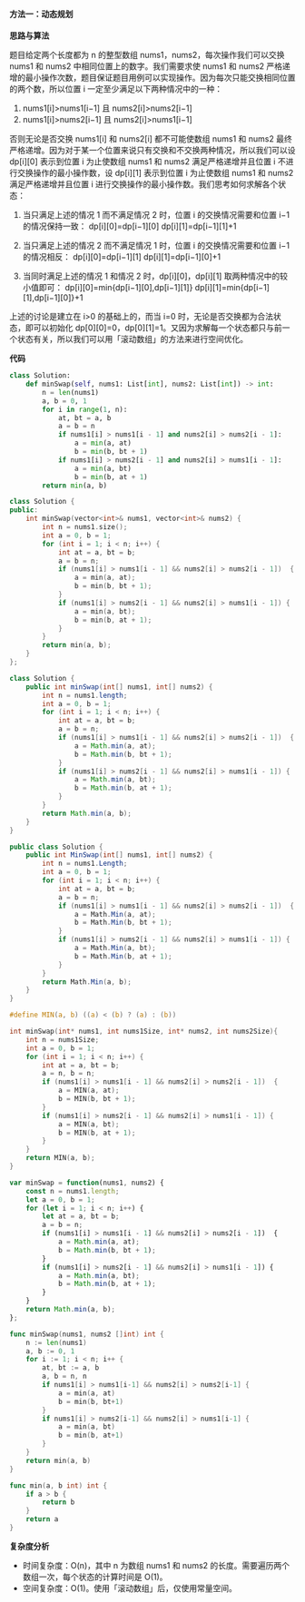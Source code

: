 ﻿#### [](https://leetcode.cn/problems/minimum-swaps-to-make-sequences-increasing/solution/shi-xu-lie-di-zeng-de-zui-xiao-jiao-huan-ux2y//#方法一：动态规划)方法一：动态规划

**思路与算法**

题目给定两个长度都为 n 的整型数组 nums1，nums2，每次操作我们可以交换 nums1 和 nums2 中相同位置上的数字。我们需要求使 nums1 和 nums2 严格递增的最小操作次数，题目保证题目用例可以实现操作。因为每次只能交换相同位置的两个数，所以位置 i 一定至少满足以下两种情况中的一种：

1.  nums1[i]>nums1[i−1] 且 nums2[i]>nums2[i−1]
2.  nums1[i]>nums2[i−1] 且 nums2[i]>nums1[i−1]

否则无论是否交换 nums1[i] 和 nums2[i] 都不可能使数组 nums1 和 nums2 最终严格递增。因为对于某一个位置来说只有交换和不交换两种情况，所以我们可以设 dp[i][0] 表示到位置 i 为止使数组 nums1 和 nums2 满足严格递增并且位置 i 不进行交换操作的最小操作数，设 dp[i][1] 表示到位置 i 为止使数组 nums1 和 nums2 满足严格递增并且位置 i 进行交换操作的最小操作数。我们思考如何求解各个状态：

1.  当只满足上述的情况 1 而不满足情况 2 时，位置 i 的交换情况需要和位置 i−1 的情况保持一致：
dp[i][0]=dp[i−1][0]
dp[i][1]=dp[i−1][1]+1

2.  当只满足上述的情况 2 而不满足情况 1 时，位置 i 的交换情况需要和位置 i−1 的情况相反：
dp[i][0]=dp[i−1][1]
dp[i][1]=dp[i−1][0]+1

3.  当同时满足上述的情况 1 和情况 2 时，dp[i][0]，dp[i][1] 取两种情况中的较小值即可：
dp[i][0]=min⁡{dp[i−1][0],dp[i−1][1]}
dp[i][1]=min⁡{dp[i−1][1],dp[i−1][0]}+1

上述的讨论是建立在 i>0 的基础上的，而当 i=0 时，无论是否交换都为合法状态，即可以初始化 dp[0][0]=0，dp[0][1]=1。又因为求解每一个状态都只与前一个状态有关，所以我们可以用「滚动数组」的方法来进行空间优化。

**代码**

```Python
class Solution:
    def minSwap(self, nums1: List[int], nums2: List[int]) -> int:
        n = len(nums1)
        a, b = 0, 1
        for i in range(1, n):
            at, bt = a, b
            a = b = n
            if nums1[i] > nums1[i - 1] and nums2[i] > nums2[i - 1]:
                a = min(a, at)
                b = min(b, bt + 1)
            if nums1[i] > nums2[i - 1] and nums2[i] > nums1[i - 1]:
                a = min(a, bt)
                b = min(b, at + 1)
        return min(a, b)

```

```C++
class Solution {
public:
    int minSwap(vector<int>& nums1, vector<int>& nums2) {
        int n = nums1.size();
        int a = 0, b = 1;
        for (int i = 1; i < n; i++) {
            int at = a, bt = b;
            a = b = n;
            if (nums1[i] > nums1[i - 1] && nums2[i] > nums2[i - 1])  {
                a = min(a, at);
                b = min(b, bt + 1);
            }
            if (nums1[i] > nums2[i - 1] && nums2[i] > nums1[i - 1]) {
                a = min(a, bt);
                b = min(b, at + 1);
            }
        }
        return min(a, b);
    }
};

```

```Java
class Solution {
    public int minSwap(int[] nums1, int[] nums2) {
        int n = nums1.length;
        int a = 0, b = 1;
        for (int i = 1; i < n; i++) {
            int at = a, bt = b;
            a = b = n;
            if (nums1[i] > nums1[i - 1] && nums2[i] > nums2[i - 1])  {
                a = Math.min(a, at);
                b = Math.min(b, bt + 1);
            }
            if (nums1[i] > nums2[i - 1] && nums2[i] > nums1[i - 1]) {
                a = Math.min(a, bt);
                b = Math.min(b, at + 1);
            }
        }
        return Math.min(a, b);
    }
}

```

```C#
public class Solution {
    public int MinSwap(int[] nums1, int[] nums2) {
        int n = nums1.Length;
        int a = 0, b = 1;
        for (int i = 1; i < n; i++) {
            int at = a, bt = b;
            a = b = n;
            if (nums1[i] > nums1[i - 1] && nums2[i] > nums2[i - 1])  {
                a = Math.Min(a, at);
                b = Math.Min(b, bt + 1);
            }
            if (nums1[i] > nums2[i - 1] && nums2[i] > nums1[i - 1]) {
                a = Math.Min(a, bt);
                b = Math.Min(b, at + 1);
            }
        }
        return Math.Min(a, b);
    }
}

```

```C
#define MIN(a, b) ((a) < (b) ? (a) : (b))

int minSwap(int* nums1, int nums1Size, int* nums2, int nums2Size){
    int n = nums1Size;
    int a = 0, b = 1;
    for (int i = 1; i < n; i++) {
        int at = a, bt = b;
        a = n, b = n;
        if (nums1[i] > nums1[i - 1] && nums2[i] > nums2[i - 1])  {
            a = MIN(a, at);
            b = MIN(b, bt + 1);
        }
        if (nums1[i] > nums2[i - 1] && nums2[i] > nums1[i - 1]) {
            a = MIN(a, bt);
            b = MIN(b, at + 1);
        }
    }
    return MIN(a, b);
}

```

```JavaScript
var minSwap = function(nums1, nums2) {
    const n = nums1.length;
    let a = 0, b = 1;
    for (let i = 1; i < n; i++) {
        let at = a, bt = b;
        a = b = n;
        if (nums1[i] > nums1[i - 1] && nums2[i] > nums2[i - 1])  {
            a = Math.min(a, at);
            b = Math.min(b, bt + 1);
        }
        if (nums1[i] > nums2[i - 1] && nums2[i] > nums1[i - 1]) {
            a = Math.min(a, bt);
            b = Math.min(b, at + 1);
        }
    }
    return Math.min(a, b);
};

```

```Go
func minSwap(nums1, nums2 []int) int {
    n := len(nums1)
    a, b := 0, 1
    for i := 1; i < n; i++ {
        at, bt := a, b
        a, b = n, n
        if nums1[i] > nums1[i-1] && nums2[i] > nums2[i-1] {
            a = min(a, at)
            b = min(b, bt+1)
        }
        if nums1[i] > nums2[i-1] && nums2[i] > nums1[i-1] {
            a = min(a, bt)
            b = min(b, at+1)
        }
    }
    return min(a, b)
}

func min(a, b int) int {
    if a > b {
        return b
    }
    return a
}

```

**复杂度分析**

-   时间复杂度：O(n)，其中 n 为数组 nums1 和 nums2 的长度。需要遍历两个数组一次，每个状态的计算时间是 O(1)。
-   空间复杂度：O(1)。使用「滚动数组」后，仅使用常量空间。
